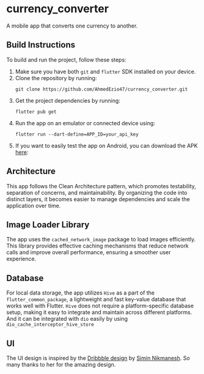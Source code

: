 # currency_converter

A mobile app that converts one currency to another.

## Build Instructions

To build and run the project, follow these steps:

1. Make sure you have both `git` and `flutter` SDK installed on your device.
2. Clone the repository by running:
   ```
   git clone https://github.com/AhmedEzio47/currency_converter.git
   ```
3. Get the project dependencies by running:
   ```
   flutter pub get
   ```
4. Run the app on an emulator or connected device using:
   ```
   flutter run --dart-define=APP_ID=your_api_key
   ```
5. If you want to easily test the app on Android, you can download the
   APK [here](https://drive.google.com/file/d/1X1qswmtwy8LslG6rz18VStU3LyNn6KwR/view?usp=sharing):

## Architecture

This app follows the Clean Architecture pattern, which promotes testability, separation of concerns,
and maintainability. By organizing the code into distinct layers, it becomes easier to manage
dependencies and scale the application over time.

## Image Loader Library

The app uses the `cached_network_image` package to load images efficiently. This library provides
effective caching mechanisms that reduce network calls and improve overall performance, ensuring a
smoother user experience.

## Database

For local data storage, the app utilizes `Hive` as a part of the `flutter_common_package`, a
lightweight and fast key-value database that works
well with Flutter. `Hive` does not require a platform-specific database setup, making it easy to
integrate and maintain across different platforms. And it can be integrated with `dio` easily
by using `dio_cache_interceptor_hive_store`

## UI

The UI design is inspired by
the [Dribbble design](https://dribbble.com/shots/16215911-Currency-Converter-Exchange-App)
by [Simin Nikmanesh](https://dribbble.com/Siminn). So many thanks to her for the amazing design.

